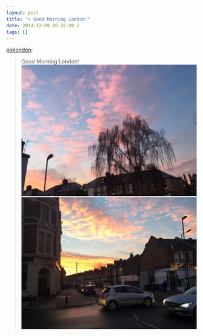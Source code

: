 ```yaml
---
layout: post
title: "> Good Morning London!"
date: 2014-12-09 08:32:09 Z
tags: []
---
```

[piplondon](http://pipobscure.uk/post/104746684512/good-morning-london):

> Good Morning London!
![](/media/2014/12/104746762604_0.jpg)
![](/media/2014/12/104746762604_1.jpg)
